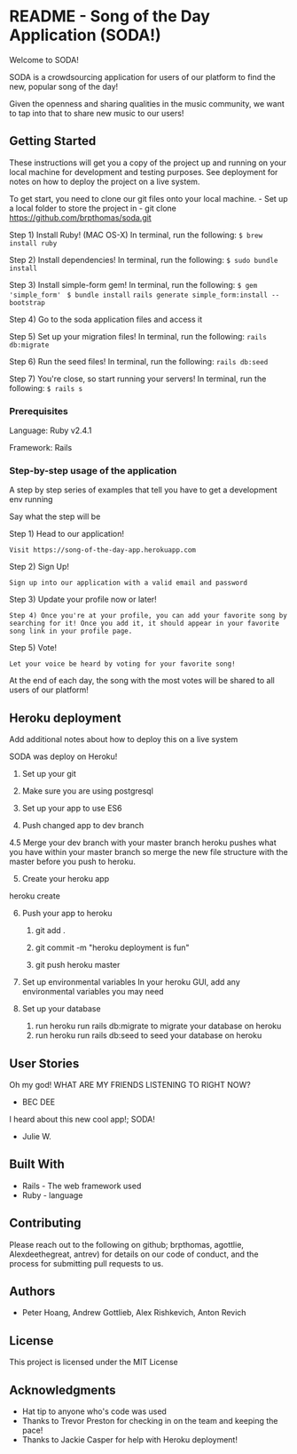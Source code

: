 # README - Song of the Day Application (SODA!)

Welcome to SODA!

SODA is a crowdsourcing application for users of our platform to find the new, popular song of the day! 

Given the openness and sharing qualities in the music community, we want to tap into that to share new music to our users!

## Getting Started

These instructions will get you a copy of the project up and running on your local machine for development and testing purposes. See deployment for notes on how to deploy the project on a live system.

To get start, you need to clone our git files onto your local machine. 
	- Set up a local folder to store the project in
	- git clone https://github.com/brpthomas/soda.git 

Step 1) Install Ruby! (MAC OS-X)
In terminal, run the following:
`$ brew install ruby`

Step 2) Install dependencies! 
In terminal, run the following:
`$ sudo bundle install` 

Step 3) Install simple-form gem!
In terminal, run the following:
`$ gem 'simple_form' `
`$ bundle install`
`rails generate simple_form:install --bootstrap`

Step 4) Go to the soda application files and access it

Step 5) Set up your migration files! 
In terminal, run the following:
`rails db:migrate`

Step 6) Run the seed files!
In terminal, run the following:
`rails db:seed`

Step 7) You're close, so start running your servers! 
In terminal, run the following:
`$ rails s`


### Prerequisites

Language:
Ruby v2.4.1

Framework:
Rails 


### Step-by-step usage of the application

A step by step series of examples that tell you have to get a development env running

Say what the step will be

Step 1) Head to our application! 

```
Visit https://song-of-the-day-app.herokuapp.com
```
Step 2) Sign Up! 

```
Sign up into our application with a valid email and password 
```
Step 3) Update your profile now or later! 

```
Step 4) Once you're at your profile, you can add your favorite song by searching for it! Once you add it, it should appear in your favorite song link in your profile page. 

```
Step 5) Vote! 
```
Let your voice be heard by voting for your favorite song! 
```
At the end of each day, the song with the most votes will be shared to all users of our platform!

## Heroku deployment

Add additional notes about how to deploy this on a live system

SODA was deploy on Heroku!
1. Set up your git

2. Make sure you are using postgresql

3. Set up your app to use ES6

4. Push changed app to dev branch

4.5 Merge your dev branch with your master branch
	heroku pushes what you have within your master branch so merge the new file structure with the master before you push to heroku.

5. Create your heroku app

heroku create <NAME-OF-APP-GOES-HERE>

6. Push your app to heroku
	1. git add .

 	2. git commit -m "heroku deployment is fun"

	3. git push heroku master

7. Set up environmental variables
	In your heroku GUI, add any environmental variables you may need

8. Set up your database

	1. run heroku run rails db:migrate to migrate your database on heroku
	2. run heroku run rails db:seed to seed your database on heroku


## User Stories
Oh my god! WHAT ARE MY FRIENDS LISTENING TO RIGHT NOW?  

- BEC DEE 

I heard about this new cool app!; SODA! 

- Julie W. 



## Built With

* Rails - The web framework used
* Ruby - language 

## Contributing

Please reach out to the following on github; brpthomas, agottlie, Alexdeethegreat, antrev) for details on our code of conduct, and the process for submitting pull requests to us.


## Authors

* Peter Hoang, Andrew Gottlieb, Alex Rishkevich, Anton Revich

## License

This project is licensed under the MIT License 

## Acknowledgments

* Hat tip to anyone who's code was used
* Thanks to Trevor Preston for checking in on the team and keeping the pace!
* Thanks to Jackie Casper for help with Heroku deployment!

